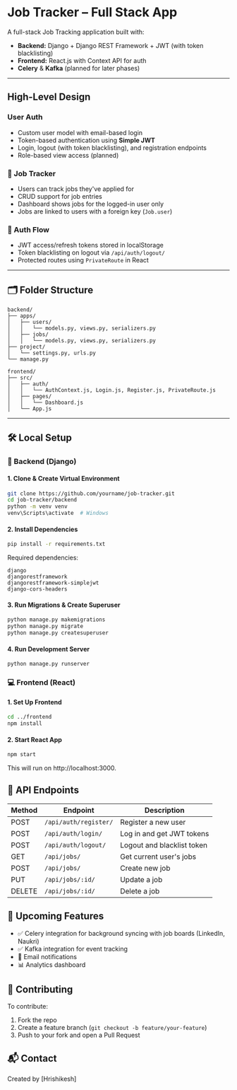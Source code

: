 #  Job Tracker – Full Stack App

A full-stack Job Tracking application built with:

-  **Backend:** Django + Django REST Framework + JWT (with token blacklisting)
-  **Frontend:** React.js with Context API for auth
-  **Celery** & **Kafka** (planned for later phases)

---

##  High-Level Design

###  User Auth
- Custom user model with email-based login
- Token-based authentication using **Simple JWT**
- Login, logout (with token blacklisting), and registration endpoints
- Role-based view access (planned)

### 📝 Job Tracker
- Users can track jobs they've applied for
- CRUD support for job entries
- Dashboard shows jobs for the logged-in user only
- Jobs are linked to users with a foreign key (`Job.user`)

### 🔐 Auth Flow
- JWT access/refresh tokens stored in localStorage
- Token blacklisting on logout via `/api/auth/logout/`
- Protected routes using `PrivateRoute` in React

---

## 🗂 Folder Structure

```
backend/
├── apps/
│   ├── users/
│   │   └── models.py, views.py, serializers.py
│   ├── jobs/
│   │   └── models.py, views.py, serializers.py
├── project/
│   └── settings.py, urls.py
└── manage.py

frontend/
├── src/
│   ├── auth/
│   │   └── AuthContext.js, Login.js, Register.js, PrivateRoute.js
│   ├── pages/
│   │   └── Dashboard.js
│   └── App.js
```

---

## 🛠️ Local Setup

### 🔧 Backend (Django)

#### 1. Clone & Create Virtual Environment
```bash
git clone https://github.com/yourname/job-tracker.git
cd job-tracker/backend
python -m venv venv
venv\Scripts\activate  # Windows
```

#### 2. Install Dependencies
```bash
pip install -r requirements.txt
```

Required dependencies:
```
django
djangorestframework
djangorestframework-simplejwt
django-cors-headers
```

#### 3. Run Migrations & Create Superuser
```bash
python manage.py makemigrations
python manage.py migrate
python manage.py createsuperuser
```

#### 4. Run Development Server
```bash
python manage.py runserver
```

### 💻 Frontend (React)

#### 1. Set Up Frontend
```bash
cd ../frontend
npm install
```

#### 2. Start React App
```bash
npm start
```
This will run on http://localhost:3000.

## 🔐 API Endpoints

| Method | Endpoint | Description |
|--------|----------|-------------|
| POST | `/api/auth/register/` | Register a new user |
| POST | `/api/auth/login/` | Log in and get JWT tokens |
| POST | `/api/auth/logout/` | Logout and blacklist token |
| GET | `/api/jobs/` | Get current user's jobs |
| POST | `/api/jobs/` | Create new job |
| PUT | `/api/jobs/:id/` | Update a job |
| DELETE | `/api/jobs/:id/` | Delete a job |

## 🚧 Upcoming Features

- ✅ Celery integration for background syncing with job boards (LinkedIn, Naukri)
- ✅ Kafka integration for event tracking
- 📨 Email notifications
- 📊 Analytics dashboard

## 🤝 Contributing

To contribute:

1. Fork the repo
2. Create a feature branch (`git checkout -b feature/your-feature`)
3. Push to your fork and open a Pull Request

## 📬 Contact

Created by [Hrishikesh]